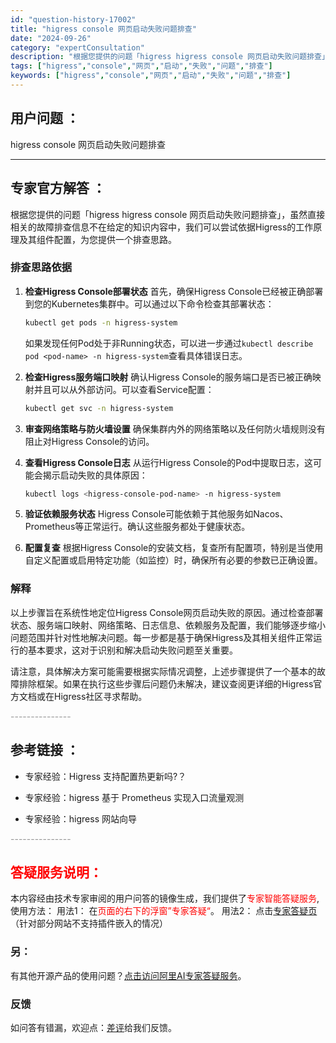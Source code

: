 ```yaml
---
id: "question-history-17002"
title: "higress console 网页启动失败问题排查"
date: "2024-09-26"
category: "expertConsultation"
description: "根据您提供的问题「higress higress console 网页启动失败问题排查」，虽然直接相关的故障排查信息不在给定的知识内容中，我们可以尝试依据Higress的工作原理及其组件配置，为您提供一个排查思路。### 排查思路依据1. **检查Higress Console部署状态**   首先"
tags: ["higress","console","网页","启动","失败","问题","排查"]
keywords: ["higress","console","网页","启动","失败","问题","排查"]
---
```


## 用户问题 ： 
 higress console 网页启动失败问题排查  

---------------
## 专家官方解答 ：

根据您提供的问题「higress higress console 网页启动失败问题排查」，虽然直接相关的故障排查信息不在给定的知识内容中，我们可以尝试依据Higress的工作原理及其组件配置，为您提供一个排查思路。

### 排查思路依据

1. **检查Higress Console部署状态**
   首先，确保Higress Console已经被正确部署到您的Kubernetes集群中。可以通过以下命令检查其部署状态：
   ```bash
   kubectl get pods -n higress-system
   ```
   如果发现任何Pod处于非Running状态，可以进一步通过`kubectl describe pod <pod-name> -n higress-system`查看具体错误日志。

2. **检查Higress服务端口映射**
   确认Higress Console的服务端口是否已被正确映射并且可以从外部访问。可以查看Service配置：
   ```bash
   kubectl get svc -n higress-system
   ```

3. **审查网络策略与防火墙设置**
   确保集群内外的网络策略以及任何防火墙规则没有阻止对Higress Console的访问。

4. **查看Higress Console日志**
   从运行Higress Console的Pod中提取日志，这可能会揭示启动失败的具体原因：
   ```bash
   kubectl logs <higress-console-pod-name> -n higress-system
   ```

5. **验证依赖服务状态**
   Higress Console可能依赖于其他服务如Nacos、Prometheus等正常运行。确认这些服务都处于健康状态。

6. **配置复查**
   根据Higress Console的安装文档，复查所有配置项，特别是当使用自定义配置或启用特定功能（如监控）时，确保所有必要的参数已正确设置。

### 解释

以上步骤旨在系统性地定位Higress Console网页启动失败的原因。通过检查部署状态、服务端口映射、网络策略、日志信息、依赖服务及配置，我们能够逐步缩小问题范围并针对性地解决问题。每一步都是基于确保Higress及其相关组件正常运行的基本要求，这对于识别和解决启动失败问题至关重要。

请注意，具体解决方案可能需要根据实际情况调整，上述步骤提供了一个基本的故障排除框架。如果在执行这些步骤后问题仍未解决，建议查阅更详细的Higress官方文档或在Higress社区寻求帮助。


<font color="#949494">---------------</font> 


## 参考链接 ：

* 专家经验：Higress 支持配置热更新吗?？ 
 
 * 专家经验：higress 基于 Prometheus 实现入口流量观测 
 
 * 专家经验：higress 网站向导 


 <font color="#949494">---------------</font> 
 


## <font color="#FF0000">答疑服务说明：</font> 

本内容经由技术专家审阅的用户问答的镜像生成，我们提供了<font color="#FF0000">专家智能答疑服务</font>,使用方法：
用法1： 在<font color="#FF0000">页面的右下的浮窗”专家答疑“</font>。
用法2： 点击[专家答疑页](https://answer.opensource.alibaba.com/docs/intro)（针对部分网站不支持插件嵌入的情况）
### 另：


有其他开源产品的使用问题？[点击访问阿里AI专家答疑服务](https://answer.opensource.alibaba.com/docs/intro)。
### 反馈
如问答有错漏，欢迎点：[差评](https://ai.nacos.io/user/feedbackByEnhancerGradePOJOID?enhancerGradePOJOId=17011)给我们反馈。
